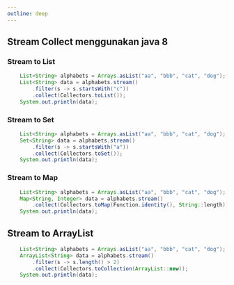 ```yaml
---
outline: deep
---
```


## Stream Collect menggunakan java 8

### Stream to List
```java
    List<String> alphabets = Arrays.asList("aa", "bbb", "cat", "dog");
    List<String> data = alphabets.stream()
        .filter(s -> s.startsWith("c"))
        .collect(Collectors.toList());
    System.out.println(data);
```

### Stream to Set
```java
    List<String> alphabets = Arrays.asList("aa", "bbb", "cat", "dog");
    Set<String> data = alphabets.stream()
        .filter(s -> s.startsWith("a"))
        .collect(Collectors.toSet());
    System.out.println(data);
```

### Stream to Map
```java
    List<String> alphabets = Arrays.asList("aa", "bbb", "cat", "dog");
    Map<String, Integer> data = alphabets.stream()
        .collect(Collectors.toMap(Function.identity(), String::length));
    System.out.println(data);
```

## Stream to ArrayList
```java
    List<String> alphabets = Arrays.asList("aa", "bbb", "cat", "dog");
    ArrayList<String> data = alphabets.stream()
        .filter(s -> s.length() > 2)
        .collect(Collectors.toCollection(ArrayList::new));
    System.out.println(data);
```

